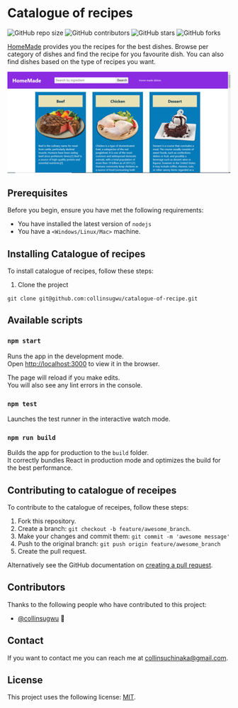 # Catalogue of recipes

<!--- These are examples. See https://shields.io for others or to customize this set of shields. You might want to include dependencies, project status and licence info here --->
![GitHub repo size](https://img.shields.io/github/repo-size/collinsugwu/catalogue-of-recipe)
![GitHub contributors](https://img.shields.io/github/contributors/collinsugwu/catalogue-of-recipe)
![GitHub stars](https://img.shields.io/github/stars/collinsugwu/catalogue-of-recipe?style=social)
![GitHub forks](https://img.shields.io/github/forks/collinsugwu/catalogue-of-recipe?style=social)

[HomeMade](https://xenodochial-fermat-cc6497.netlify.app/) provides you the recipes for the best dishes. Browse per category of dishes and find the recipe for you favourite dish. You can also find dishes based on the type of recipes you want.

![Screenshot of the webpage](https://github.com/collinsugwu/catalogue-of-recipe/blob/development/src/images/homemade.PNG)

## Prerequisites

Before you begin, ensure you have met the following requirements:
<!--- These are just example requirements. Add, duplicate or remove as required --->
* You have installed the latest version of `nodejs`
* You have a `<Windows/Linux/Mac>` machine.

## Installing Catalogue of recipes

To install catalogue of recipes, follow these steps:

1. Clone the project
```
git clone git@github.com:collinsugwu/catalogue-of-recipe.git
```
## Available scripts

### `npm start`

Runs the app in the development mode.<br />
Open [http://localhost:3000](http://localhost:3000) to view it in the browser.

The page will reload if you make edits.<br />
You will also see any lint errors in the console.

### `npm test`

Launches the test runner in the interactive watch mode.<br />

### `npm run build`

Builds the app for production to the `build` folder.<br />
It correctly bundles React in production mode and optimizes the build for the best performance.


## Contributing to catalogue of receipes
<!--- If your README is long or you have some specific process or steps you want contributors to follow, consider creating a separate CONTRIBUTING.md file--->
To contribute to the catalogue of receipes, follow these steps:

1. Fork this repository.
2. Create a branch: `git checkout -b feature/awesome_branch`.
3. Make your changes and commit them: `git commit -m 'awesome message'`
4. Push to the original branch: `git push origin feature/awesome_branch`
5. Create the pull request.

Alternatively see the GitHub documentation on [creating a pull request](https://help.github.com/en/github/collaborating-with-issues-and-pull-requests/creating-a-pull-request).

## Contributors

Thanks to the following people who have contributed to this project:

* [@collinsugwu](https://github.com/collinsugwu) 📖


## Contact

If you want to contact me you can reach me at <collinsuchinaka@gmail.com>.

## License
<!--- If you're not sure which open license to use see https://choosealicense.com/--->

This project uses the following license: [MIT](<link>).
